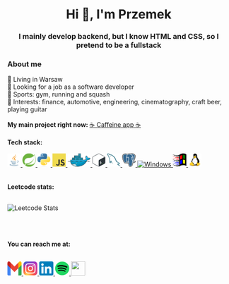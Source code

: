 <h1 align="center">Hi 👋, I'm Przemek</h1>
<h3 align="center">I mainly develop backend, but I know HTML and CSS, so I pretend to be a fullstack</h3>

<p><h3>About me</h3></p>
🌆 Living in Warsaw<br>
👔 Looking for a job as a software developer<br>
🏃 Sports: gym, running and squash<br>
🧩 Interests: finance, automotive, engineering, cinematography, craft beer, playing guitar<br>
<br>
<b>My main project right now: </b><a href="https://github.com/Kierznowski/CaffeineApp">☕ Caffeine app ☕ </a>
<br>
<br>
<b>Tech stack:</b>
<br> <br>
<a href="https://www.java.com" target="_blank" rel="noreferrer"> <img src="images/Java_logo_logo.webp" alt="java" height="30"/> </a>
<a href="https://spring.io/" target="_blank" rel="noreferrer"> <img src="images/Spring_Boot.svg.png" alt="spring" width="30" height="30"/> </a>
<a href="https://www.python.org" target="_blank" rel="noreferrer"> <img src="images/Python-logo-notext.svg.png" alt="python" width="30" height="30"/> </a>
<a href="https://developer.mozilla.org/en-US/docs/Web/JavaScript" target="_blank" rel="noreferrer"> <img src="images/JavaScript-logo.png" alt="javascript" width="30"/> </a>
<a href="https://www.docker.com/" target="_blank" rel="noreferrer"> <img src="images/Docker_(container_engine)_logo_(cropped).png" alt="docker" height="30"/> </a>
<a href="https://en.wikipedia.org/wiki/Bash_(Unix_shell)" target="_blank" rel="noreferrer"> <img src="images/bash.png" alt="bash" width="30" height="30"/> </a>
<a href="https://www.mysql.com/" target="_blank" rel="noreferrer"> <img src="images/mysql.svg" alt="mysql" width="30" height="30"/> </a>
<a href="https://www.postgresql.org/" target="_blank" rel="noreferrer"> <img src="/images/Postgresql_elephant.svg.png" alt="postgreSQL" width="30" height="30"/> </a>
<a href="https://git-scm.com/" target="_blank" rel="noreferrer"> <img src="https://git-scm.com/images/logos/downloads/Git-Icon-1788C.svg" alt="Windows" width="30" height="30"/> </a>
<a href="https://www.microsoft.com/" target="_blank" rel="noreferrer"> <img src="images/Windows.png" alt="Windows" width="30" height="30"/> </a>
<a href="https://www.linux.org/" target="_blank" rel="noreferrer"> <img src="https://raw.githubusercontent.com/devicons/devicon/master/icons/linux/linux-original.svg" alt="linux" width="30" height="30"/> </a>
<br>
<br>
<br>
<b>Leetcode stats:</b> </br> </br>

![Leetcode Stats](https://leetcard.jacoblin.cool/Kierznowski?ext=heatmap)

<br>
<br>
<br>
<b>You can reach me at:</b>
<br> <br>
<p align="left"> 
<a href="mailto:przemek.kierznowski@gmail.com" target="_blank" rel="noreferrer"> <picture> <img src="images/Gmail_icon_(2020).svg.png" width="32" height="32" /> </picture> </a>
<a href="http://www.instagram.com/kierznowski" target="_blank" rel="noreferrer"> <picture> <img src="images/Instagram_logo_2016.svg.webp" width="32" height="32" /> </picture> </a> 
<a href="https://www.linkedin.com/in/kierznowski" target="_blank" rel="noreferrer"> <picture> <img src="images/LinkedIn_icon.svg.png" width="32" height="32" /> </picture> </a>
<a href="https://open.spotify.com/user/11153992106?si=5daaea3528834c2d" target="_blank" rel="noreferrer"> <picture> <img src="images/Spotify_icon.svg.png" width="32" height="32" /> </picture> </a>
<a href="https://www.github.com/kierznowski" target="_blank" rel="noreferrer"> <picture> <source media="(prefers-color-scheme: dark)" srcset="https://raw.githubusercontent.com/danielcranney/readme-generator/main/public/icons/socials/github-dark.svg" /> <source media="(prefers-color-scheme: light)" srcset="https://raw.githubusercontent.com/danielcranney/readme-generator/main/public/icons/socials/github.svg" /> <img src="https://raw.githubusercontent.com/danielcranney/readme-generator/main/public/icons/socials/github.svg" width="32" height="32" /> </picture> </a></p>
